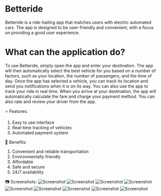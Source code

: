 # Betteride

Betteride is a ride-hailing app that matches users with electric automated cars. The app is designed to be user-friendly and convenient, with a focus on providing a good user experience.

# What can the application do?

To use Betteride, simply open the app and enter your destination. The app will then automatically select the best vehicle for you based on a number of factors, such as your location, the number of passengers, and the time of day.
Once the app has selected a vehicle, you can track its location and send you notifications when it is on its way. You can also use the app to track your ride in real time.
When you arrive at your destination, the app will automatically calculate the fare and charge your payment method. You can also rate and review your driver from the app.

⭐ Features:

1. Easy to use interface
2. Real-time tracking of vehicles
3. Automated payment system

🏅 Benefits:

1. Convenient and reliable transportation
2. Environmentally friendly
3. Affordable
4. Safe and secure
5. 24/7 availability

📷 Screenshots:
![Screenshot](images/1.png)
![Screenshot](images/2.png)
![Screenshot](images/3.png)
![Screenshot](images/4.png)
![Screenshot](images/5.png)
![Screenshot](images/6.png)
![Screenshot](images/7.png)
![Screenshot](images/8.png)
![Screenshot](images/9.png)
